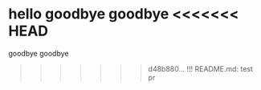 hello
goodbye
goodbye
<<<<<<< HEAD
=======
goodbye
goodbye
>>>>>>> d48b880... !!! README.md: test pr
